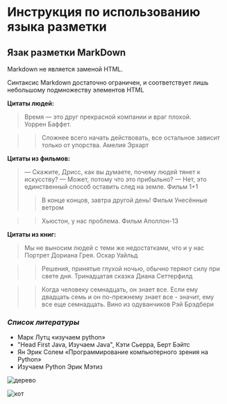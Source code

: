 # Инструкция по использованию языка разметки

## Язак разметки MarkDown

Markdown не является заменой HTML.

 Синтаксис Markdown достаточно ограничен, и соответствует лишь небольшому подмножеству элементов HTML

 __Цитаты людей:__

 >Время — это друг прекрасной компании и враг плохой.   
  Уоррен Баффет. 

  >> Сложнее всего начать действовать, все остальное зависит только от упорства. 
  Амелия Эрхарт

  __Цитаты из фильмов:__

  > — Скажите, Дрисс, как вы думаете, почему людей тянет к искусству?
— Может, потому что это прибыльно?
— Нет, это единственный способ оставить след на земле. Фильм  1+1
  >>	В конце концов, завтра другой день! Фильм Унесённые ветром

  >> 	Хьюстон, у нас проблема. Фильм Аполлон-13



__Цитаты из книг:__
> Мы не выносим людей с теми же недостатками, что и у нас
Портрет Дориана Грея. Оскар Уайльд

>> Решения, принятые глухой ночью, обычно теряют силу при свете дня. Тринадцатая сказка Диана Сеттерфилд


>> Когда человеку семнадцать, он знает все. Если ему двадцать семь и он по-прежнему знает все - значит, ему все еще семнадцать. Вино из одуванчиков Рэй Брэдбери





  


   ### *Список литературы*

   + Марк Лутц «изучаем python»
   + "Head First Java, Изучаем Java",  Кэти Сьерра, Берт Бэйтс
   + Ян Эрик Солем «Программирование компьютерного зрения на Python»
   + Изучаем Python Эрик Мэтиз

![дерево](beautiful-trees-wallpapers-43.jpg)

![кот](1619665330_3-oir_mobi-p-samii-krasivii-kot-v-mire-zhivotnie-krasiv-3.jpg)




